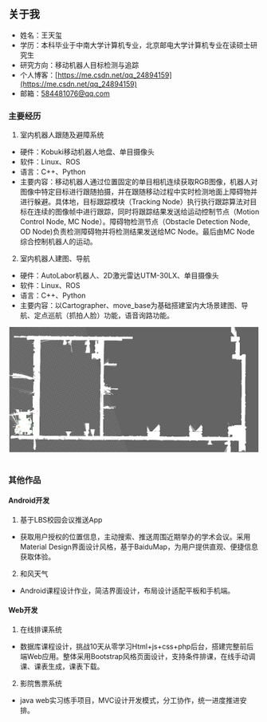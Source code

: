 ## 关于我

- 姓名：王天玺
- 学历：本科毕业于中南大学计算机专业，北京邮电大学计算机专业在读硕士研究生
- 研究方向：移动机器人目标检测与追踪
- 个人博客：[https://me.csdn.net/qq_24894159](https://me.csdn.net/qq_24894159)
- 邮箱：584481076@qq.com

### 主要经历

1. 室内机器人跟随及避障系统
- 硬件：Kobuki移动机器人地盘、单目摄像头
- 软件：Linux、ROS
- 语言：C++、Python
- 主要内容：移动机器人通过位置固定的单目相机连续获取RGB图像，机器人对图像中特定目标进行跟随拍摄，并在跟随移动过程中实时检测地面上障碍物并进行躲避。具体地，目标跟踪模块（Tracking Node）执行执行跟踪算法对目标在连续的图像帧中进行跟踪，同时将跟踪结果发送给运动控制节点（Motion Control Node, MC Node）。障碍物检测节点（Obstacle Detection Node, OD Node)负责检测障碍物并将检测结果发送给MC Node。最后由MC Node综合控制机器人的运动。

2. 室内机器人建图、导航
- 硬件：AutoLabor机器人、2D激光雷达UTM-30LX、单目摄像头
- 软件：Linux、ROS
- 语言：C++、Python
- 主要内容：以Cartographer、move_base为基础搭建室内大场景建图、导航、定点巡航（抓拍人脸）功能，语音询路功能。
<div align="center"> <img src="https://github.com/Miaowaaaa/miaowaaaa.github.io/blob/master/imgs/BigMap.png" width="500"/> </div><br>

### 其他作品

#### Android开发

1. 基于LBS校园会议推送App
- 获取用户授权的位置信息，主动搜索、推送周围近期举办的学术会议。采用Material Design界面设计风格，基于BaiduMap，为用户提供直观、便捷信息获取体验。
2. 和风天气
- Android课程设计作业，简洁界面设计，布局设计适配平板和手机端。

#### Web开发
1. 在线排课系统
- 数据库课程设计，挑战10天从零学习Html+js+css+php后台，搭建完整前后端Web应用。整体采用Bootstrap风格页面设计，支持条件排课，在线手动调课、课表生成，课表下载。

2. 影院售票系统
- java web实习练手项目，MVC设计开发模式，分工协作，统一进度推进安排。
